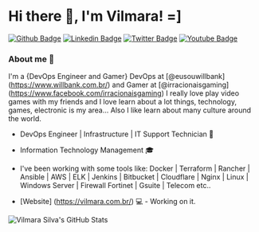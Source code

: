# Hi there 👋, I'm Vilmara! =]

[![Github Badge](https://img.shields.io/badge/-Github-000?style=flat-square&logo=Github&logoColor=white&link=https://github.com/vilmarap)](https://github.com/vilmarap)
[![Linkedin Badge](https://img.shields.io/badge/-LinkedIn-blue?style=flat-square&logo=Linkedin&logoColor=white&link=https://www.linkedin.com/in/vilmarapereiras/)](https://www.linkedin.com/in/vilmarapereiras/)
[![Twitter Badge](https://img.shields.io/badge/-Twitter-1ca0f1?style=flat-square&labelColor=1ca0f1&logo=twitter&logoColor=white&link=https://twitter.com/_vilmara)](https://twitter.com/_vilmara)
[![Youtube Badge](https://img.shields.io/badge/-YouTube-ff0000?style=flat-square&labelColor=ff0000&logo=youtube&logoColor=white&link=https://www.youtube.com/channel/UC7_TopIem8KbFCmiPW3QfNg)](https://www.youtube.com/channel/UC7_TopIem8KbFCmiPW3QfNg)


### About me 💬
I'm a {DevOps Engineer and Gamer} DevOps at [@eusouwillbank] (https://www.willbank.com.br/) and Gamer at [@irracionaisgaming]  (https://www.facebook.com/irracionaisgaming) I really love play video games with my friends and I love learn about a lot things, technology, games, electronic is my area... Also I like learn about many culture around the world. 

- DevOps Engineer | Infrastructure | IT Support Technician :wrench:
- Information Technology Management :mortar_board:
- I've been working with some tools like: Docker | Terraform | Rancher | Ansible | AWS | ELK | Jenkins | Bitbucket | Cloudflare | Nginx | Linux | Windows Server | Firewall Fortinet | Gsuite | Telecom  etc..

- [Website] (https://vilmara.com.br/) 💻 - Working on it.

![Vilmara Silva's GitHub Stats](https://github-readme-stats.vercel.app/api?username=vilmarap&show_icons=true)
